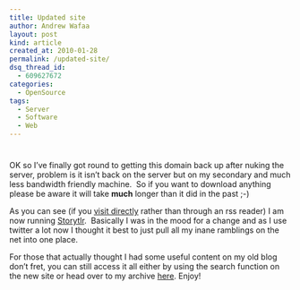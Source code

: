 ```yaml
---
title: Updated site
author: Andrew Wafaa
layout: post
kind: article
created_at: 2010-01-28
permalink: /updated-site/
dsq_thread_id:
  - 609627672
categories:
  - OpenSource
tags:
  - Server
  - Software
  - Web
---
```

# 

OK so I’ve finally got round to getting this domain back up after nuking the server, problem is it isn’t back on the server but on my secondary and much less bandwidth friendly machine.  So if you want to download anything please be aware it will take **much** longer than it did in the past ;-)

As you can see (if you [visit directly][2] rather than through an rss reader) I am now running [Storytlr][3].  Basically I was in the mood for a change and as I use twitter a lot now I thought it best to just pull all my inane ramblings on the net into one place.

 [2]: http://www.wafaa.eu/ "European Wafaa"
 [3]: http://storytlr.googlecode.com/ "Storytlr's home page"

For those that actually thought I had some useful content on my old blog don’t fret, you can still access it all either by using the search function on the new site or head over to my archive [here][4]. Enjoy!

 [4]: http://archive.wafaa.eu/ "My archive of my old blog"
